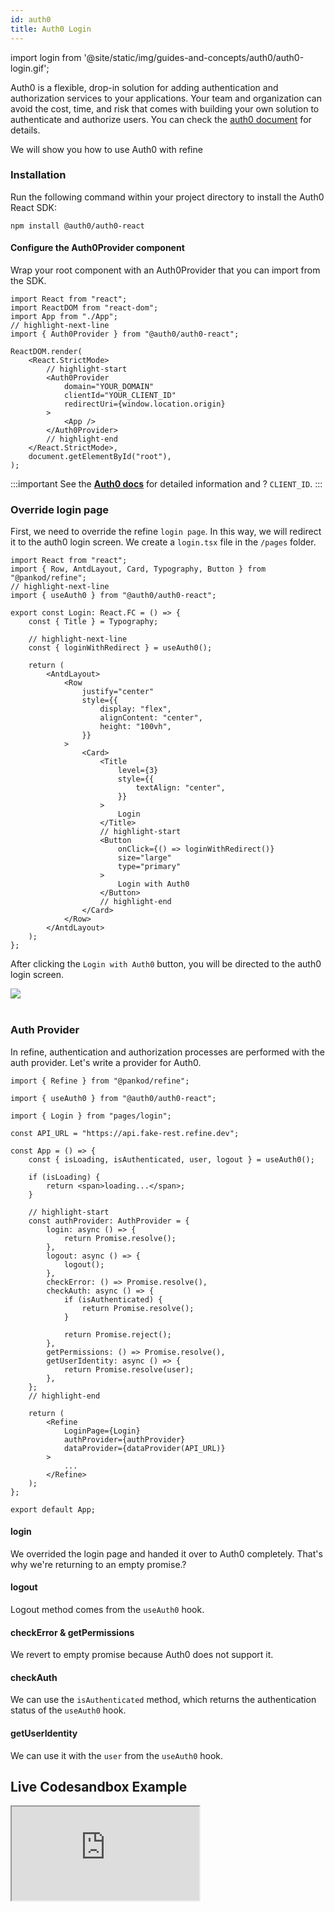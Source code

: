 ```yaml
---
id: auth0
title: Auth0 Login
---
```


import login from '@site/static/img/guides-and-concepts/auth0/auth0-login.gif';

Auth0 is a flexible, drop-in solution for adding authentication and authorization services to your applications. Your team and organization can avoid the cost, time, and risk that comes with building your own solution to authenticate and authorize users. You can check the [auth0 document](https://auth0.com/docs) for details.

We will show you how to use Auth0 with refine

### Installation

Run the following command within your project directory to install the Auth0 React SDK:

```
npm install @auth0/auth0-react
```

#### Configure the Auth0Provider component

Wrap your root component with an Auth0Provider that you can import from the SDK.

```tsx title="index.tsx"
import React from "react";
import ReactDOM from "react-dom";
import App from "./App";
// highlight-next-line
import { Auth0Provider } from "@auth0/auth0-react";

ReactDOM.render(
    <React.StrictMode>
        // highlight-start
        <Auth0Provider
            domain="YOUR_DOMAIN"
            clientId="YOUR_CLIENT_ID"
            redirectUri={window.location.origin}
        >
            <App />
        </Auth0Provider>
        // highlight-end
    </React.StrictMode>,
    document.getElementById("root"),
);
```

:::important
See the [**Auth0 docs**](https://auth0.com/docs) for detailed information and ? `CLIENT_ID`.
:::

### Override login page

First, we need to override the refine `login page`. In this way, we will redirect it to the auth0 login screen. We create a `login.tsx` file in the `/pages` folder.

```tsx title="/pages/login.tsx"
import React from "react";
import { Row, AntdLayout, Card, Typography, Button } from "@pankod/refine";
// highlight-next-line
import { useAuth0 } from "@auth0/auth0-react";

export const Login: React.FC = () => {
    const { Title } = Typography;

    // highlight-next-line
    const { loginWithRedirect } = useAuth0();

    return (
        <AntdLayout>
            <Row
                justify="center"
                style={{
                    display: "flex",
                    alignContent: "center",
                    height: "100vh",
                }}
            >
                <Card>
                    <Title
                        level={3}
                        style={{
                            textAlign: "center",
                        }}
                    >
                        Login
                    </Title>
                    // highlight-start
                    <Button
                        onClick={() => loginWithRedirect()}
                        size="large"
                        type="primary"
                    >
                        Login with Auth0
                    </Button>
                    // highlight-end
                </Card>
            </Row>
        </AntdLayout>
    );
};
```

After clicking the `Login with Auth0` button, you will be directed to the auth0 login screen.

<div style={{textAlign: "center"}}>
    <img src={login} />
</div>
<br/>

### Auth Provider

In refine, authentication and authorization processes are performed with the auth provider. Let's write a provider for Auth0.

```tsx title="App.tsx"
import { Refine } from "@pankod/refine";

import { useAuth0 } from "@auth0/auth0-react";

import { Login } from "pages/login";

const API_URL = "https://api.fake-rest.refine.dev";

const App = () => {
    const { isLoading, isAuthenticated, user, logout } = useAuth0();

    if (isLoading) {
        return <span>loading...</span>;
    }

    // highlight-start
    const authProvider: AuthProvider = {
        login: async () => {
            return Promise.resolve();
        },
        logout: async () => {
            logout();
        },
        checkError: () => Promise.resolve(),
        checkAuth: async () => {
            if (isAuthenticated) {
                return Promise.resolve();
            }

            return Promise.reject();
        },
        getPermissions: () => Promise.resolve(),
        getUserIdentity: async () => {
            return Promise.resolve(user);
        },
    };
    // highlight-end

    return (
        <Refine
            LoginPage={Login}
            authProvider={authProvider}
            dataProvider={dataProvider(API_URL)}
        >
            ...
        </Refine>
    );
};

export default App;
```

#### login

We overrided the login page and handed it over to Auth0 completely. That's why we're returning to an empty promise.?

#### logout

Logout method comes from the `useAuth0` hook.

#### checkError & getPermissions

We revert to empty promise because Auth0 does not support it.

#### checkAuth

We can use the `isAuthenticated` method, which returns the authentication status of the `useAuth0` hook.

#### getUserIdentity

We can use it with the `user` from the `useAuth0` hook.

## Live Codesandbox Example

<iframe src="https://codesandbox.io/embed/refine-auth0-example-ussft?autoresize=1&fontsize=14&module=%2Fsrc%2FApp.tsx&theme=dark&view=preview"
    style={{width: "100%", height:"80vh", border: "0px", borderRadius: "8px", overflow:"hidden"}}
    title="refine-auth0-example"
    allow="accelerometer; ambient-light-sensor; camera; encrypted-media; geolocation; gyroscope; hid; microphone; midi; payment; usb; vr; xr-spatial-tracking"
    sandbox="allow-forms allow-modals allow-popups allow-presentation allow-same-origin allow-scripts"
></iframe>
